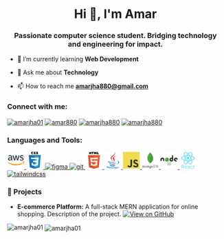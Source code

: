 <h1 align="center">Hi 👋, I'm Amar</h1>
<h3 align="center">Passionate computer science student. Bridging technology and engineering for impact.</h3>

- 🌱 I’m currently learning **Web Development**

- 💬 Ask me about **Technology**

- 📫 How to reach me **amarjha880@gmail.com**

<h3 align="left">Connect with me:</h3>
<p align="left">
  <a href="https://linkedin.com/in/amarjha01" target="blank"><img align="center" src="https://raw.githubusercontent.com/rahuldkjain/github-profile-readme-generator/master/src/images/icons/Social/linked-in-alt.svg" alt="amarjha01" height="30" width="40" /></a>
  <a href="https://www.codechef.com/users/amar880" target="blank"><img align="center" src="https://cdn.jsdelivr.net/npm/simple-icons@3.1.0/icons/codechef.svg" alt="amar880" height="30" width="40" /></a>
  <a href="https://www.hackerrank.com/amarjha880" target="blank"><img align="center" src="https://raw.githubusercontent.com/rahuldkjain/github-profile-readme-generator/master/src/images/icons/Social/hackerrank.svg" alt="amarjha880" height="30" width="40" /></a>
  <a href="https://www.leetcode.com/amarjha880" target="blank"><img align="center" src="https://raw.githubusercontent.com/rahuldkjain/github-profile-readme-generator/master/src/images/icons/Social/leet-code.svg" alt="amarjha880" height="30" width="40" /></a>
</p>

<h3 align="left">Languages and Tools:</h3>
<p align="left"> 
  <a href="https://aws.amazon.com" target="_blank" rel="noreferrer"> <img src="https://raw.githubusercontent.com/devicons/devicon/master/icons/amazonwebservices/amazonwebservices-original-wordmark.svg" alt="aws" width="40" height="40"/> </a> 
  <a href="https://www.w3schools.com/css/" target="_blank" rel="noreferrer"> <img src="https://raw.githubusercontent.com/devicons/devicon/master/icons/css3/css3-original-wordmark.svg" alt="css3" width="40" height="40"/> </a> 
  <a href="https://www.figma.com/" target="_blank" rel="noreferrer"> <img src="https://www.vectorlogo.zone/logos/figma/figma-icon.svg" alt="figma" width="40" height="40"/> </a> 
  <a href="https://git-scm.com/" target="_blank" rel="noreferrer"> <img src="https://www.vectorlogo.zone/logos/git-scm/git-scm-icon.svg" alt="git" width="40" height="40"/> </a> 
  <a href="https://www.w3.org/html/" target="_blank" rel="noreferrer"> <img src="https://raw.githubusercontent.com/devicons/devicon/master/icons/html5/html5-original-wordmark.svg" alt="html5" width="40" height="40"/> </a> 
  <a href="https://www.java.com" target="_blank" rel="noreferrer"> <img src="https://raw.githubusercontent.com/devicons/devicon/master/icons/java/java-original.svg" alt="java" width="40" height="40"/> </a> 
  <a href="https://developer.mozilla.org/en-US/docs/Web/JavaScript" target="_blank" rel="noreferrer"> <img src="https://raw.githubusercontent.com/devicons/devicon/master/icons/javascript/javascript-original.svg" alt="javascript" width="40" height="40"/> </a> 
  <a href="https://www.mongodb.com/" target="_blank" rel="noreferrer"> <img src="https://raw.githubusercontent.com/devicons/devicon/master/icons/mongodb/mongodb-original-wordmark.svg" alt="mongodb" width="40" height="40"/> </a> 
  <a href="https://nodejs.org" target="_blank" rel="noreferrer"> <img src="https://raw.githubusercontent.com/devicons/devicon/master/icons/nodejs/nodejs-original-wordmark.svg" alt="nodejs" width="40" height="40"/> </a> 
  <a href="https://reactjs.org/" target="_blank" rel="noreferrer"> <img src="https://raw.githubusercontent.com/devicons/devicon/master/icons/react/react-original-wordmark.svg" alt="react" width="40" height="40"/> </a> 
  <a href="https://tailwindcss.com/" target="_blank" rel="noreferrer"> <img src="https://www.vectorlogo.zone/logos/tailwindcss/tailwindcss-icon.svg" alt="tailwindcss" width="40" height="40"/> </a>
</p>

<h3 align="left">🚀 Projects</h3>
<ul>
 <li><strong>E-commerce Platform:</strong> A full-stack MERN application for online shopping. Description of the project. 
<a href="https://github.com/Amarjha01/E-commerce">
  <img src="https://res.cloudinary.com/dbnticsz8/image/upload/v1723701366/Figma%20Designs/jdpznuelybvaaycxvklm.svg" alt="View on GitHub" />
</a>
</li>

<!--   <li><strong>Project 2:</strong> Description of the project. <a href="https://github.com/amarjha01/react-project-2">View on GitHub</a></li> -->
<!--   <li><strong>Project 3:</strong> Description of the project. <a href="https://github.com/amarjha01/react-project-3">View on GitHub</a></li> -->
</ul>

<p><img align="left" src="https://github-readme-stats.vercel.app/api/top-langs?username=amarjha01&show_icons=true&locale=en&layout=compact&count_private=true" alt="amarjha01" /></p>

<p>&nbsp;<img align="center" src="https://github-readme-stats.vercel.app/api?username=amarjha01&show_icons=true&locale=en&count_private=true" alt="amarjha01" /></p>
